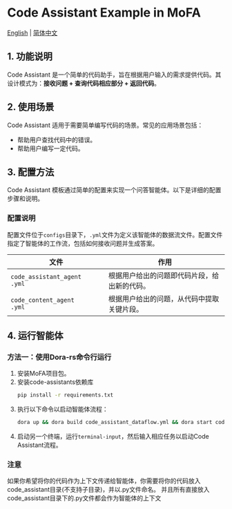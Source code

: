 # Code Assistant Example in MoFA

[English](README.md) | [简体中文](README_cn.md)

## 1. 功能说明

Code Assistant 是一个简单的代码助手，旨在根据用户输入的需求提供代码。其设计模式为：**接收问题 + 查询代码相应部分 + 返回代码**。

## 2. 使用场景

Code Assistant 适用于需要简单编写代码的场景。常见的应用场景包括：

- 帮助用户查找代码中的错误。
- 帮助用户编写一定代码。

## 3. 配置方法

Code Assistant 模板通过简单的配置来实现一个问答智能体。以下是详细的配置步骤和说明。

### 配置说明

配置文件位于`configs`目录下，`.yml`文件为定义该智能体的数据流文件。配置文件指定了智能体的工作流，包括如何接收问题并生成答案。

| **文件**                               | **作用**                                                                 |
| -------------------------------------- | ------------------------------------------------------------------------ |
| `code_assistant_agent    .yml`         | 根据用户给出的问题即代码片段，给出新的代码。                        |
| `code_content_agent    .yml`           | 根据用户给出的问题，从代码中提取关键片段。                          |

## 4. 运行智能体

### 方法一：使用Dora-rs命令行运行

1. 安装MoFA项目包。
2. 安装code-assistants依赖库
   ```bash
   pip install -r requirements.txt
   ```
3. 执行以下命令以启动智能体流程：
   ```bash
   dora up && dora build code_assistant_dataflow.yml && dora start code_assistant_dataflow.yml --attach
   ```
34. 启动另一个终端，运行`terminal-input`，然后输入相应任务以启动Code Assistant流程。

### 注意
如果你希望将你的代码作为上下文传递给智能体，你需要将你的代码放入code_assistant目录(不支持子目录)，并以.py文件命名。
并且所有直接放入code_assistant目录下的.py文件都会作为智能体的上下文
